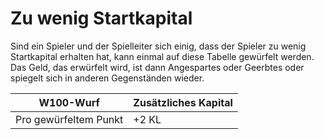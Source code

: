 # Zu wenig Startkapital

Sind ein Spieler und der Spielleiter sich einig, dass der Spieler zu wenig Startkapital erhalten hat, kann einmal auf diese Tabelle gewürfelt werden. Das Geld, das erwürfelt wird, ist dann Angespartes oder Geerbtes oder spiegelt sich in anderen Gegenständen wieder.

| W100-Wurf | Zusätzliches Kapital |
| - | - |
| Pro gewürfeltem Punkt | +2 KL |

